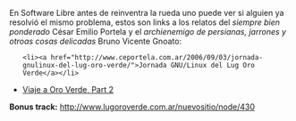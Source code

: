 <html><body><p>En Software Libre antes de reinventra la rueda uno puede ver si alguien ya resolvió el mismo problema, estos son links a los relatos del <em>siempre bien ponderado</em> César Emilio Portela y el <em>archienemigo de persianas, jarrones y otroas cosas delicadas</em> Bruno Vicente Gnoato:

</p><ul>

	<li><a href="http://www.ceportela.com.ar/2006/09/03/jornada-gnulinux-del-lug-oro-verde/">Jornada GNU/Linux del Lug Oro Verde</a></li>

<li><a href="http://centebvg.awardspace.com/wordpress/?p=10">Viaje a Oro Verde, Part 2</a></li>

</ul>



<strong>Bonus track:</strong> <a href="http://www.lugoroverde.com.ar/nuevositio/node/430">http://www.lugoroverde.com.ar/nuevositio/node/430</a>



</body></html>